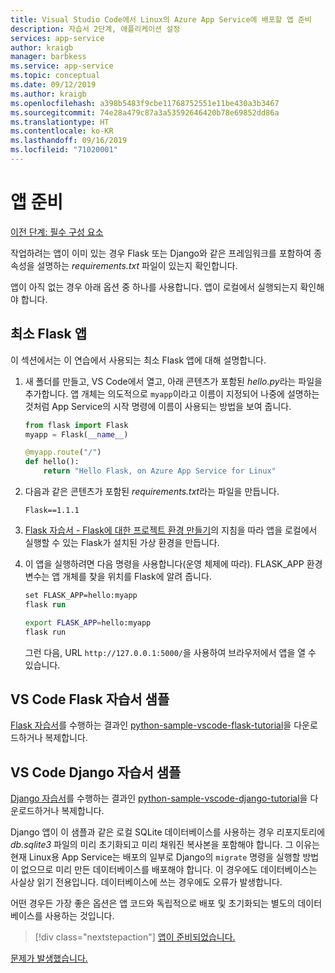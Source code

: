 ```yaml
---
title: Visual Studio Code에서 Linux의 Azure App Service에 배포할 앱 준비
description: 자습서 2단계, 애플리케이션 설정
services: app-service
author: kraigb
manager: barbkess
ms.service: app-service
ms.topic: conceptual
ms.date: 09/12/2019
ms.author: kraigb
ms.openlocfilehash: a398b5483f9cbe11768752551e11be430a3b3467
ms.sourcegitcommit: 74e28a479c87a3a53592646420b78e69852dd86a
ms.translationtype: HT
ms.contentlocale: ko-KR
ms.lasthandoff: 09/16/2019
ms.locfileid: "71020001"
---
```

# <a name="prepare-your-app"></a>앱 준비

[이전 단계: 필수 구성 요소](tutorial-deploy-app-service-on-linux-01.md)

작업하려는 앱이 이미 있는 경우 Flask 또는 Django와 같은 프레임워크를 포함하여 종속성을 설명하는 *requirements.txt* 파일이 있는지 확인합니다.

앱이 아직 없는 경우 아래 옵션 중 하나를 사용합니다. 앱이 로컬에서 실행되는지 확인해야 합니다.

## <a name="minimal-flask-app"></a>최소 Flask 앱

이 섹션에서는 이 연습에서 사용되는 최소 Flask 앱에 대해 설명합니다.

1. 새 폴더를 만들고, VS Code에서 열고, 아래 콘텐츠가 포함된 *hello.py*라는 파일을 추가합니다. 앱 개체는 의도적으로 `myapp`이라고 이름이 지정되어 나중에 설명하는 것처럼 App Service의 시작 명령에 이름이 사용되는 방법을 보여 줍니다.

    ```python
    from flask import Flask
    myapp = Flask(__name__)

    @myapp.route("/")
    def hello():
        return "Hello Flask, on Azure App Service for Linux"
    ```

1. 다음과 같은 콘텐츠가 포함된 *requirements.txt*라는 파일을 만듭니다.

    ```text
    Flask==1.1.1
    ```

1. [Flask 자습서 - Flask에 대한 프로젝트 환경 만들기](/docs/python/tutorial-flask.md#create-a-project-environment-for-flask)의 지침을 따라 앱을 로컬에서 실행할 수 있는 Flask가 설치된 가상 환경을 만듭니다.

1. 이 앱을 실행하려면 다음 명령을 사용합니다(운영 체제에 따라). FLASK_APP 환경 변수는 앱 개체를 찾을 위치를 Flask에 알려 줍니다.

    ```ps
    set FLASK_APP=hello:myapp
    flask run
    ```

    ```bash
    export FLASK_APP=hello:myapp
    flask run
    ```

    그런 다음, URL `http://127.0.0.1:5000/`을 사용하여 브라우저에서 앱을 열 수 있습니다.

## <a name="vs-code-flask-tutorial-sample"></a>VS Code Flask 자습서 샘플

[Flask 자습서](/docs/python/tutorial-flask.md)를 수행하는 결과인 [python-sample-vscode-flask-tutorial](https://github.com/Microsoft/python-sample-vscode-flask-tutorial)을 다운로드하거나 복제합니다.

## <a name="vs-code-django-tutorial-sample"></a>VS Code Django 자습서 샘플

[Django 자습서](/docs/python/tutorial-django.md)를 수행하는 결과인 [python-sample-vscode-django-tutorial](https://github.com/Microsoft/python-sample-vscode-django-tutorial)을 다운로드하거나 복제합니다.

Django 앱이 이 샘플과 같은 로컬 SQLite 데이터베이스를 사용하는 경우 리포지토리에 *db.sqlite3* 파일의 미리 초기화되고 미리 채워진 복사본을 포함해야 합니다. 그 이유는 현재 Linux용 App Service는 배포의 일부로 Django의 `migrate` 명령을 실행할 방법이 없으므로 미리 만든 데이터베이스를 배포해야 합니다. 이 경우에도 데이터베이스는 사실상 읽기 전용입니다. 데이터베이스에 쓰는 경우에도 오류가 발생합니다.

어떤 경우든 가장 좋은 옵션은 앱 코드와 독립적으로 배포 및 초기화되는 별도의 데이터베이스를 사용하는 것입니다.

> [!div class="nextstepaction"]
> [앱이 준비되었습니다.](tutorial-deploy-app-service-on-linux-03.md)

[문제가 발생했습니다.](https://www.research.net/r/PWZWZ52?tutorial=vscode-appservice-python&step=02-prepare-app)
